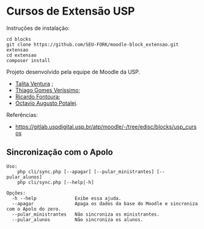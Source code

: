 # Cursos de Extensão USP

Instruções de instalação:

    cd blocks
    git clone https://github.com/SEU-FORK/moodle-block_extensao.git extensao
    cd extensao
    composer install

Projeto desenvolvido pela equipe de Moodle da USP.

- [Talita Ventura](https://github.com/TalitaVentura16) ;
- [Thiago Gomes Veríssimo](https://github.com/thiagogomesverissimo);
- [Ricardo Fontoura](https://github.com/ricardfo);
- [Octavio Augusto Potalej](https://github.com/Potalej).


Referências:

- https://gitlab.uspdigital.usp.br/atp/moodle/-/tree/edisc/blocks/usp_cursos


## Sincronização com o Apolo

```
Uso:    
    php cli/sync.php [--apagar] [--pular_ministrantes] [--pular_alunos]
    php cli/sync.php [--help|-h]

Opções:
  -h --help              Exibe essa ajuda.
  --apagar               Apaga os dados da base do Moodle e sincroniza com o Apolo do zero.
  --pular_ministrantes   Não sincroniza os ministrantes.
  --pular_alunos         Não sincroniza os alunos.
```